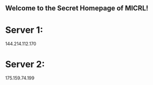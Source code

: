 ## Welcome to the Secret Homepage of MICRL!
# Server 1:
144.214.112.170
# Server 2:
175.159.74.199







